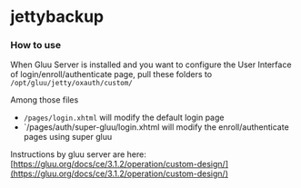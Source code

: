 # jettybackup

### How to use
When Gluu Server is installed and you want to configure the User Interface of login/enroll/authenticate page, pull these folders to `/opt/gluu/jetty/oxauth/custom/`

Among those files

* `/pages/login.xhtml` will modify the default login page
* `/pages/auth/super-gluu/login.xhtml will modify the enroll/authenticate pages using super gluu

Instructions by gluu server are here: [https://gluu.org/docs/ce/3.1.2/operation/custom-design/](https://gluu.org/docs/ce/3.1.2/operation/custom-design/)
